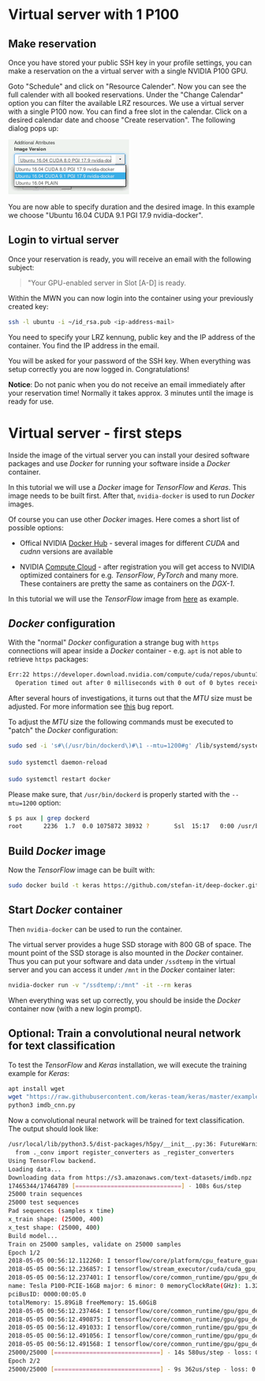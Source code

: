 # Virtual server with 1 P100

## Make reservation

Once you have stored your public SSH key in your profile settings, you can
make a reservation on the a virtual server with a single NVIDIA P100 GPU.

Goto "Schedule" and click on "Resource Calender". Now you can see the full
calender with all booked reservations. Under the "Change Calendar" option you
can filter the available LRZ resources. We use a virtual server with a single
P100 now. You can find a free slot in the calendar. Click on a desired calendar
date and choose "Create reservation". The following dialog pops up:

![LRZ Data Lab - Change calendar](figures/virtual-server-reservation-images.png)

You are now able to specify duration and the desired image. In this example
we choose "Ubuntu 16.04 CUDA 9.1 PGI 17.9 nvidia-docker".

## Login to virtual server

Once your reservation is ready, you will receive an email with the following
subject:

> "Your GPU-enabled server in Slot [A-D] is ready.

Within the MWN you can now login into the container using your previously
created key:

```bash
ssh -l ubuntu -i ~/id_rsa.pub <ip-address-mail>
```

You need to specify your LRZ kennung, public key and the IP address of the
container. You find the IP address in the email.

You will be asked for your password of the SSH key. When everything was setup
correctly you are now logged in. Congratulations!

**Notice**: Do not panic when you do not receive an email immediately after your
reservation time! Normally it takes approx. 3 minutes until the image is ready
for use.

# Virtual server - first steps

Inside the image of the virtual server you can install your desired software
packages and use *Docker* for running your software inside a *Docker* container.

In this tutorial we will use a *Docker* image for *TensorFlow* and *Keras*.
This image needs to be built first. After that, `nvidia-docker` is used to run
*Docker* images.

Of course you can use other *Docker* images. Here comes a short list of possible
options:

* Offical NVIDIA [Docker Hub](https://hub.docker.com/r/nvidia/cuda/) - several
  images for different *CUDA* and *cudnn* versions are available

* NVIDIA [Compute Cloud](https://www.nvidia.com/en-us/gpu-cloud/) - after
  registration you will get access to NVIDIA optimized containers for e.g.
  *TensorFlow*, *PyTorch* and many more. These containers are pretty the same
  as containers on the *DGX-1*.

In this tutorial we will use the *TensorFlow* image from
[here](https://github.com/stefan-it/deep-docker) as example.

## *Docker* configuration

With the "normal" *Docker* configuration a strange bug with `https` connections
will apear inside a *Docker* container - e.g. `apt` is not able to retrieve
`https` packages:

```bash
Err:22 https://developer.download.nvidia.com/compute/cuda/repos/ubuntu1604/x86_64  InRelease
  Operation timed out after 0 milliseconds with 0 out of 0 bytes received
```

After several hours of investigations, it turns out that the *MTU* size must be
adjusted. For more information see [this](https://github.com/moby/moby/issues/2011)
bug report.

To adjust the *MTU* size the following commands must be executed to "patch" the
*Docker* configuration:

```bash
sudo sed -i 's#\(/usr/bin/dockerd\)#\1 --mtu=1200#g' /lib/systemd/system/docker.service

sudo systemctl daemon-reload

sudo systemctl restart docker
```

Please make sure, that `/usr/bin/dockerd` is properly started with the
`--mtu=1200` option:

```bash
$ ps aux | grep dockerd
root      2236  1.7  0.0 1075872 38932 ?       Ssl  15:17   0:00 /usr/bin/dockerd --mtu=1200 -H fd://
```

## Build *Docker* image

Now the *TensorFlow* image can be built with:

```bash
sudo docker build -t keras https://github.com/stefan-it/deep-docker.git#master:keras
```

## Start *Docker* container

Then `nvidia-docker` can be used to run the container.

The virtual server provides a huge SSD storage with 800 GB of space. The
mount point of the SSD storage is also mounted in the *Docker* container. Thus
you can put your software and data under `/ssdtemp` in the virtual server and
you can access it under `/mnt` in the *Docker* container later:

```bash
nvidia-docker run -v "/ssdtemp/:/mnt" -it --rm keras
```

When everything was set up correctly, you should be inside the *Docker* container
now (with a new login prompt).

## Optional: Train a convolutional neural network for text classification

To test the *TensorFlow* and *Keras* installation, we will execute the training
example for *Keras*:

```bash
apt install wget
wget "https://raw.githubusercontent.com/keras-team/keras/master/examples/imdb_cnn.py"
python3 imdb_cnn.py
```

Now a convolutional neural network will be trained for text classification.
The output should look like:

```bash
/usr/local/lib/python3.5/dist-packages/h5py/__init__.py:36: FutureWarning: Conversion of the second argument of issubdtype from `float` to `np.floating` is deprecated. In future, it will be treated as `np.float64 == np.dtype(float).type`.
  from ._conv import register_converters as _register_converters
Using TensorFlow backend.
Loading data...
Downloading data from https://s3.amazonaws.com/text-datasets/imdb.npz
17465344/17464789 [==============================] - 108s 6us/step
25000 train sequences
25000 test sequences
Pad sequences (samples x time)
x_train shape: (25000, 400)
x_test shape: (25000, 400)
Build model...
Train on 25000 samples, validate on 25000 samples
Epoch 1/2
2018-05-05 00:56:12.112260: I tensorflow/core/platform/cpu_feature_guard.cc:140] Your CPU supports instructions that this TensorFlow binary was not compiled to use: AVX2 FMA
2018-05-05 00:56:12.236857: I tensorflow/stream_executor/cuda/cuda_gpu_executor.cc:898] successful NUMA node read from SysFS had negative value (-1), but there must be at least one NUMA node, so returning NUMA node zero
2018-05-05 00:56:12.237401: I tensorflow/core/common_runtime/gpu/gpu_device.cc:1356] Found device 0 with properties:
name: Tesla P100-PCIE-16GB major: 6 minor: 0 memoryClockRate(GHz): 1.3285
pciBusID: 0000:00:05.0
totalMemory: 15.89GiB freeMemory: 15.60GiB
2018-05-05 00:56:12.237464: I tensorflow/core/common_runtime/gpu/gpu_device.cc:1435] Adding visible gpu devices: 0
2018-05-05 00:56:12.490875: I tensorflow/core/common_runtime/gpu/gpu_device.cc:923] Device interconnect StreamExecutor with strength 1 edge matrix:
2018-05-05 00:56:12.491033: I tensorflow/core/common_runtime/gpu/gpu_device.cc:929]      0
2018-05-05 00:56:12.491056: I tensorflow/core/common_runtime/gpu/gpu_device.cc:942] 0:   N
2018-05-05 00:56:12.491568: I tensorflow/core/common_runtime/gpu/gpu_device.cc:1053] Created TensorFlow device (/job:localhost/replica:0/task:0/device:GPU:0 with 15119 MB memory) -> physical GPU (device: 0, name: Tesla P100-PCIE-16GB, pci bus id: 0000:00:05.0, compute capability: 6.0)
25000/25000 [==============================] - 14s 580us/step - loss: 0.4037 - acc: 0.8004 - val_loss: 0.3206 - val_acc: 0.8623
Epoch 2/2
25000/25000 [==============================] - 9s 362us/step - loss: 0.2298 - acc: 0.9081 - val_loss: 0.3070 - val_acc: 0.8721
```
